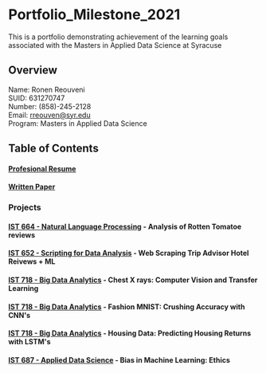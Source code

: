 # Portfolio_Milestone_2021
This is a portfolio demonstrating achievement of the learning goals associated with the Masters in Applied Data Science at Syracuse 

## Overview 

Name: Ronen Reouveni <br/>
SUID: 631270747 <br/>
Number: (858)-245-2128 <br/>
Email: rreouven@syr.edu <br/>
Program: Masters in Applied Data Science <br/>


## Table of Contents 

#### [Profesional Resume](https://github.com/RonenReouveni/resume/blob/ca257de53470b426ddf4a7f321b6e79753835660/ronen_reouveni_resume%20(1).pdf)

#### [Written Paper](https://github.com/RonenReouveni/written_portfolio/blob/95ceedb1998da0210a7c8131129f56f5d92e9155/ronen_reouveni_portfolio_draft2.pdf)

### Projects

#### [IST 664 - Natural Language Processing](https://github.com/RonenReouveni/RottenTomatoe) - Analysis of Rotten Tomatoe reviews

#### [IST 652 - Scripting for Data Analysis](https://github.com/RonenReouveni/TripAdvisor) - Web Scraping Trip Advisor Hotel Reivews + ML

#### [IST 718 - Big Data Analytics](https://github.com/RonenReouveni/chest_x_ray) - Chest X rays: Computer Vision and Transfer Learning

#### [IST 718 - Big Data Analytics](https://github.com/RonenReouveni/fashionMnist) - Fashion MNIST: Crushing Accuracy with CNN's

#### [IST 718 - Big Data Analytics](https://github.com/RonenReouveni/ZipCodes) - Housing Data: Predicting Housing Returns with LSTM's

#### [IST 687 - Applied Data Science](https://github.com/RonenReouveni/BiasInML) - Bias in Machine Learning: Ethics
